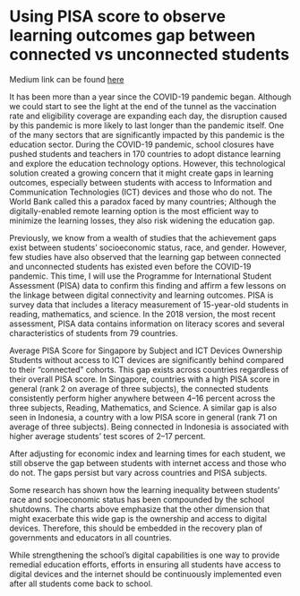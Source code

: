# Using PISA score to observe learning outcomes gap between connected vs unconnected students
Medium link can be found [here](https://hamidahlearnstowrite.medium.com/connectivity-and-achievement-gaps-315460607150)

It has been more than a year since the COVID-19 pandemic began. Although we could start to see the light at the end of the tunnel as the vaccination rate and eligibility coverage are expanding each day, the disruption caused by this pandemic is more likely to last longer than the pandemic itself. One of the many sectors that are significantly impacted by this pandemic is the education sector. During the COVID-19 pandemic, school closures have pushed students and teachers in 170 countries to adopt distance learning and explore the education technology options. However, this technological solution created a growing concern that it might create gaps in learning outcomes, especially between students with access to Information and Communication Technologies (ICT) devices and those who do not. The World Bank called this a paradox faced by many countries; Although the digitally-enabled remote learning option is the most efficient way to minimize the learning losses, they also risk widening the education gap.

Previously, we know from a wealth of studies that the achievement gaps exist between students’ socioeconomic status, race, and gender. However, few studies have also observed that the learning gap between connected and unconnected students has existed even before the COVID-19 pandemic. This time, I will use the Programme for International Student Assessment (PISA) data to confirm this finding and affirm a few lessons on the linkage between digital connectivity and learning outcomes. PISA is survey data that includes a literacy measurement of 15-year-old students in reading, mathematics, and science. In the 2018 version, the most recent assessment, PISA data contains information on literacy scores and several characteristics of students from 79 countries.

Average PISA Score for Singapore by Subject and ICT Devices Ownership Students without access to ICT devices are significantly behind compared to their “connected” cohorts. This gap exists across countries regardless of their overall PISA score. In Singapore, countries with a high PISA score in general (rank 2 on average of three subjects), the connected students consistently perform higher anywhere between 4–16 percent across the three subjects, Reading, Mathematics, and Science. A similar gap is also seen in Indonesia, a country with a low PISA score in general (rank 71 on average of three subjects). Being connected in Indonesia is associated with higher average students’ test scores of 2–17 percent.

After adjusting for economic index and learning times for each student, we still observe the gap between students with internet access and those who do not. The gaps persist but vary across countries and PISA subjects.

Some research has shown how the learning inequality between students’ race and socioeconomic status has been compounded by the school shutdowns. The charts above emphasize that the other dimension that might exacerbate this wide gap is the ownership and access to digital devices. Therefore, this should be embedded in the recovery plan of governments and educators in all countries.

While strengthening the school’s digital capabilities is one way to provide remedial education efforts, efforts in ensuring all students have access to digital devices and the internet should be continuously implemented even after all students come back to school.
